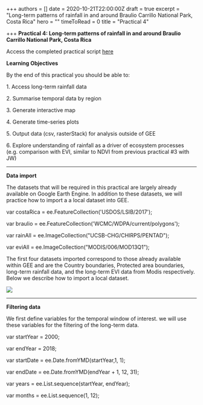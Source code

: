 +++
authors = []
date = 2020-10-21T22:00:00Z
draft = true
excerpt = "Long-term patterns of rainfall in and around Braulio Carrillo National Park, Costa Rica"
hero = ""
timeToRead = 0
title = "Practical 4"

+++
**Practical 4: Long-term patterns of rainfall in and around Braulio Carrillo National Park, Costa Rica**

Access the completed practical script [here](https://code.earthengine.google.com/63bf79381841c0d81c3afaea76d08040)

**Learning Objectives**

By the end of this practical you should be able to:

1\. Access long-term rainfall data

2\. Summarise temporal data by region

3\. Generate interactive map

4\. Generate time-series plots

5\. Output data (csv, rasterStack) for analysis outside of GEE

6\. Explore understanding of rainfall as a driver of ecosystem processes (e.g. comparison with EVI, similar to NDVI from previous practical #3 with JW)

***

**Data import**

The datasets that will be required in this practical are largely already available on Google Earth Engine. In addition to these datasets, we will practice how to import a a local dataset into GEE. 

var costaRica = ee.FeatureCollection('USDOS/LSIB/2017');

var braulio = ee.FeatureCollection('WCMC/WDPA/current/polygons');

var rainAll = ee.ImageCollection("UCSB-CHG/CHIRPS/PENTAD");

var eviAll = ee.ImageCollection("MODIS/006/MOD13Q1");

The first four datasets imported correspond to those already available within GEE and are the Country boundaries, Protected area boundaries, long-term rainfall data, and the long-term EVI data from Modis respectively. Below we describe how to import a local dataset.

![](/images/prac4_f1.png)

***

**Filtering data**

We first define variables for the temporal window of interest. we will use these variables for the filtering of the long-term data.

var startYear = 2000;

var endYear = 2018;

var startDate = ee.Date.fromYMD(startYear,1, 1);

var endDate = ee.Date.fromYMD(endYear + 1, 12, 31);

var years = ee.List.sequence(startYear, endYear);

var months = ee.List.sequence(1, 12);
